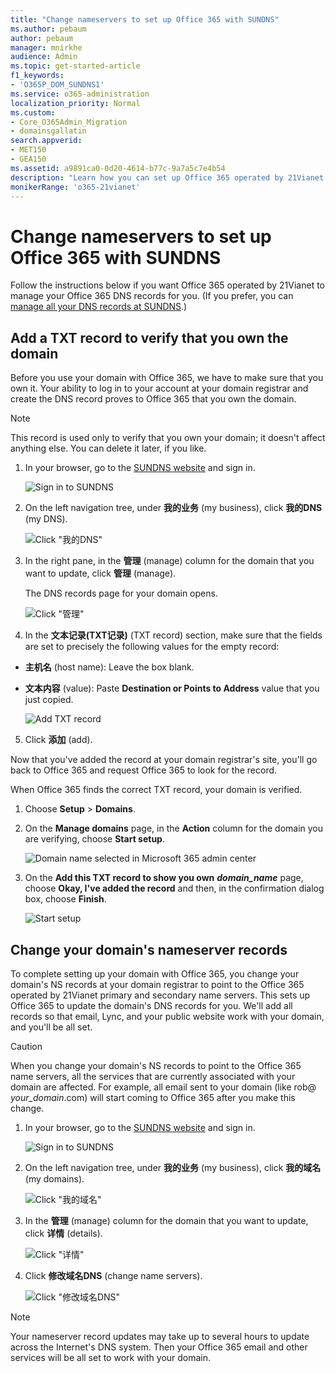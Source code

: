 ```yaml
---
title: "Change nameservers to set up Office 365 with SUNDNS"
ms.author: pebaum
author: pebaum
manager: mnirkhe
audience: Admin
ms.topic: get-started-article
f1_keywords:
- 'O365P_DOM_SUNDNS1'
ms.service: o365-administration
localization_priority: Normal
ms.custom:
- Core_O365Admin_Migration
- domainsgallatin
search.appverid:
- MET150
- GEA150
ms.assetid: a9891ca0-0d20-4614-b77c-9a7a5c7e4b54
description: "Learn how you can set up Office 365 operated by 21Vianet to manage your DNS records, when SUNDNS is the DNS hosting provider."
monikerRange: 'o365-21vianet'
---
```


# Change nameservers to set up Office 365 with SUNDNS

Follow the instructions below if you want Office 365 operated by 21Vianet to manage your Office 365 DNS records for you. (If you prefer, you can [manage all your DNS records at SUNDNS](create-dns-records-at-sundns.md).)

    
## Add a TXT record to verify that you own the domain
<a name="BKMK_add_a_record"> </a>

Before you use your domain with Office 365, we have to make sure that you own it. Your ability to log in to your account at your domain registrar and create the DNS record proves to Office 365 that you own the domain.
  
> [!NOTE]
> This record is used only to verify that you own your domain; it doesn't affect anything else. You can delete it later, if you like. 
  
1. In your browser, go to the [SUNDNS website](http://www.sundns.com/login.php) and sign in. 
    
    ![Sign in to SUNDNS](../media/2e45a261-18c2-4244-817a-ca3eb9f8a369.png)
  
2. On the left navigation tree, under **我的业务** (my business), click **我的DNS** (my DNS). 
    
    ![Click "我的DNS"](../media/6ca2c8a9-6427-4f87-97d5-aadb2c217ee2.png)
  
3. In the right pane, in the **管理** (manage) column for the domain that you want to update, click **管理** (manage). 
    
    The DNS records page for your domain opens.
    
    ![Click "管理"](../media/bf345b18-d27f-40d9-bebc-f23559ec65ec.png)
  
4. In the **文本记录(TXT记录)** (TXT record) section, make sure that the fields are set to precisely the following values for the empty record: 
    
  - **主机名** (host name): Leave the box blank. 
    
  - **文本内容** (value): Paste **Destination or Points to Address** value that you just copied. 
    
    ![Add TXT record](../media/76d547b9-38a5-4eae-943a-e4fcf6f0f4b2.png)
  
5. Click **添加** (add). 
    
Now that you've added the record at your domain registrar's site, you'll go back to Office 365 and request Office 365 to look for the record.
  
When Office 365 finds the correct TXT record, your domain is verified.
  
1. Choose **Setup** \> **Domains**.
    
2. On the **Manage domains** page, in the **Action** column for the domain you are verifying, choose **Start setup**.
    
    ![Domain name selected in Microsoft 365 admin center](../media/c61204f1-a025-448b-a2a1-c4d7abee7a06.png)
  
3. On the **Add this TXT record to show you own** ***domain_name*** page, choose **Okay, I've added the record** and then, in the confirmation dialog box, choose **Finish**.
    
    ![Start setup](../media/5f6578af-ae32-49e8-b283-ec2d080420da.png)
  
## Change your domain's nameserver records
<a name="BKMK_change_your_domain_s_1"> </a>

To complete setting up your domain with Office 365, you change your domain's NS records at your domain registrar to point to the Office 365 operated by 21Vianet primary and secondary name servers. This sets up Office 365 to update the domain's DNS records for you. We'll add all records so that email, Lync, and your public website work with your domain, and you'll be all set.
  
> [!CAUTION]
> When you change your domain's NS records to point to the Office 365 name servers, all the services that are currently associated with your domain are affected. For example, all email sent to your domain (like rob@ *your_domain*.com) will start coming to Office 365 after you make this change. 
  
1. In your browser, go to the [SUNDNS website](http://www.sundns.com/login.php) and sign in. 
    
    ![Sign in to SUNDNS](../media/2e45a261-18c2-4244-817a-ca3eb9f8a369.png)
  
2. On the left navigation tree, under **我的业务** (my business), click **我的域名** (my domains). 
    
    ![Click "我的域名"](../media/37846a20-e4e7-4169-8a11-62fb687fd13c.png)
  
3. In the **管理** (manage) column for the domain that you want to update, click **详情** (details). 
    
    ![Click "详情"](../media/d9aa03e7-122e-4d79-84c0-18026bcd8bfe.png)
  
4. Click **修改域名DNS** (change name servers). 
    
    ![Click "修改域名DNS"](../media/3e2ddcf9-22f8-4c25-98bb-91b7b1cdcdce.png)
  
> [!NOTE]
> Your nameserver record updates may take up to several hours to update across the Internet's DNS system. Then your Office 365 email and other services will be all set to work with your domain. 
  

